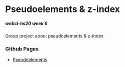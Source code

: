 # Pseudoelements & z-index 
##### webcl-hs20 week 6


Group project about pseudoelements & z-index. 

### Github Pages
* [Pseodoelements](https://florian270496.github.io/WebCli_PseudoElements_ZIndex/pseudo_elements.html) 


